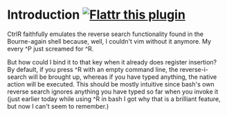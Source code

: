 # Introduction [![Flattr this plugin](http://api.flattr.com/button/flattr-badge-large.png)](https://flattr.com/submit/auto?user_id=goldfeld&url=https://github.com/goldfeld/ctrlr.vim&title=ctrlr.vim&language=en&tags=github&category=software)

CtrlR faithfully emulates the reverse search functionality found in the Bourne-again shell because, well, I couldn't vim without it anymore. My every ^P just screamed for ^R.

But how could I bind it to that key when it already does register insertion? By default, if you press ^R with an empty command line, the reverse-i-search will be brought up, whereas if you have typed anything, the native action will be executed. This should be mostly intuitive since bash's own reverse search ignores anything you have typed so far when you invoke it (just earlier today while using ^R in bash I got why that is a brilliant feature, but now I can't seem to remember.)
